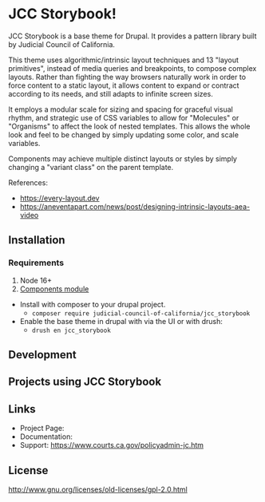 # JCC Storybook!

JCC Storybook is a base theme for Drupal. It provides a pattern library  built by Judicial Council of California.

This theme uses algorithmic/intrinsic layout techniques and 13 "layout primitives", instead of media queries and breakpoints, to compose complex layouts. Rather than fighting the way browsers naturally work in order to force content to a static layout, it allows content to expand or contract according to its needs, and still adapts to infinite screen sizes.

It employs a modular scale for sizing and spacing for graceful visual rhythm, and strategic use of CSS variables to allow for "Molecules" or "Organisms" to affect the look of nested templates. This allows the whole look and feel to be changed by simply updating some color, and scale variables.

Components may achieve multiple distinct layouts or styles by simply changing a "variant class" on the parent template.

References: 

  - https://every-layout.dev
  - https://aneventapart.com/news/post/designing-intrinsic-layouts-aea-video

## Installation

### Requirements

  1. Node 16+
  2. [Components module](https://drupal.org/project/components)

  - Install with composer to your drupal project.
    - `composer require judicial-council-of-california/jcc_storybook`
  - Enable the base theme in drupal with via the UI or with drush:
    - `drush en jcc_storybook`

## Development


## Projects using JCC Storybook


## Links
* Project Page:   
* Documentation:  
* Support:        https://www.courts.ca.gov/policyadmin-jc.htm

## License
http://www.gnu.org/licenses/old-licenses/gpl-2.0.html
